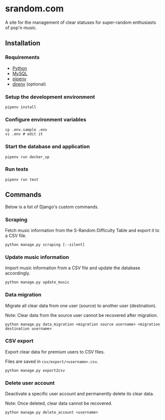 # srandom.com
A site for the management of clear statuses for super-random enthusiasts of pop'n music.

## Installation
### Requirements
- [Python](https://www.python.org/)
- [MySQL](https://www.mysql.com/)
- [pipenv](https://github.com/pypa/pipenv)
- [direnv](https://github.com/direnv/direnv#install) (optional)

### Setup the development environment
```
pipenv install
```

### Configure environment variables
```shell
cp .env.sample .env
vi .env # edit it
```

### Start the database and application
```
pipenv run docker_up
```

### Run tests
```
pipenv run test
```

## Commands
Below is a list of Django's custom commands.

### Scraping
Fetch music information from the S-Random Difficulty Table and export it to a CSV file.

```
python manage.py scraping [--silent]
```

### Update music information
Import music information from a CSV file and update the database accordingly.

```
python manage.py update_music
```

### Data migration
Migrate all clear data from one user (source) to another user (destination).

Note: Clear data from the source user cannot be recovered after migration.

```
python manage.py data_migration <migration source username> <migration destination username>
```

### CSV export
Export clear data for premium users to CSV files.

Files are saved in `csv/export/<username>.csv`.

```
python manage.py export2csv
```

### Delete user account
Deactivate a specific user account and permanently delete its clear data.

Note: Once deleted, clear data cannot be recovered.

```
python manage.py delete_account <username>
```

